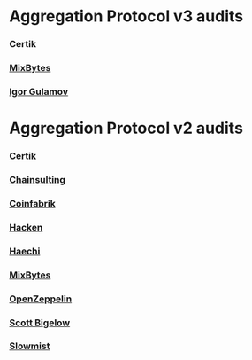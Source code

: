 # Aggregation Protocol v3 audits

### Certik
### [MixBytes](https://raw.githubusercontent.com/1inch/1inch-audits/master/Aggregation%20Protocol%20V3/MixBytes%20-%201inch%20v3%20Audit%20Report.pdf)
### [Igor Gulamov](https://raw.githubusercontent.com/1inch/1inch-audits/master/Aggregation%20Protocol%20V3/Gulamov%20-%201inch%20v3%20Audit%20Report.pdf)

# Aggregation Protocol v2 audits

### [Certik](https://raw.githubusercontent.com/1inch/1inch-audits/master/Aggregation%20Protocol%20V2/Certik%20-%201inch%20v2%20Audit%20Report.pdf)
### [Chainsulting](https://raw.githubusercontent.com/1inch/1inch-audits/master/Aggregation%20Protocol%20V2/Chainsulting%20-%201inch%20v2%20Audit%20Report.pdf)
### [Coinfabrik](https://raw.githubusercontent.com/1inch/1inch-audits/master/Aggregation%20Protocol%20V2/Coinfabrik%20-%201inch%20v2%20Audit%20Report.pdf)
### [Hacken](https://raw.githubusercontent.com/1inch/1inch-audits/master/Aggregation%20Protocol%20V2/Hacken%20-%201inch%20v2%20Audit%20Report.pdf)
### [Haechi](https://raw.githubusercontent.com/1inch/1inch-audits/master/Aggregation%20Protocol%20V2/Haechi%20-%201inch%20Audit%20Report.pdf)
### [MixBytes](https://raw.githubusercontent.com/1inch/1inch-audits/master/Aggregation%20Protocol%20V2/MixBytes%20-%201inch%20v2%20Audit%20Report.pdf)
### [OpenZeppelin](https://blog.openzeppelin.com/1inch-exchange-audit/)
### [Scott Bigelow](https://raw.githubusercontent.com/1inch/1inch-audits/master/Aggregation%20Protocol%20V2/Scott%20Bigelow%20-%201inch%20v2%20Audit%20Report.pdf)
### [Slowmist](https://raw.githubusercontent.com/1inch/1inch-audits/master/Aggregation%20Protocol%20V2/Slowmist-%201inch%20Audit%20Report.pdf)
